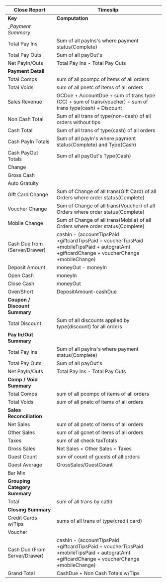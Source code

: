 | __Close Report__ | __Timeslip__|
| ------ | ------ |
| __Key__ | __Computation__ |
| __Payment Summary_ |
| Total Pay Ins | Sum of all payIns's where payment status(Complete) |
| Total Pay Outs | Sum of all payOut's|
| Net PayIn/Outs | Total Pay Ins - Total Pay Outs|
| __Payment Detail__ |
| Total Comps | sum of all pcompc of items of all orders |
| Total Voids | sum of all pnetc of items of all orders  |
| Sales Revenue | GCDue + AccountDue + sum of trans type (CC) + sum of trans(voucher) + sum of trans type(cash) + Discount |
| Non Cash Total | Sum of all trans of type(non-cash) of all orders without tips |
| Cash Total | Sum of all trans of type(cash) of all orders |
| Cash PayIn Totals | Sum of all payIn's where payment status(Complete) and Type(Cash)|
| Cash PayOut Totals | Sum of all payOut's Type(Cash) |
| Change| |
| Gross Cash| |
| Auto Gratuity |  |
| Gift Card Change| Sum of Change of all trans(Gift Card) of all Orders where order status(Complete) |
| Voucher Change | Sum of Change of all trans(Voucher) of all Orders where order status(Complete) |
| Mobile Change |Sum of Change of all trans(Mobile) of all Orders where order status(Complete) |
| Cash Due from (Server/Drawer) | cashIn - (accountTipsPaid +giftcardTipsPaid + voucherTipsPaid +mobileTipsPaid + autogratAmt +giftcardChange + voucherChange +mobileChange)|
| Deposit Amount | moneyOut - moneyIn |
| Open Cash | moneyIn |
| Close Cash | moneyOut |
| Over/Short | DepositAmount-cashDue |
| __Coupon / Discount Summary__ |
| Total Discount | Sum of all discounts applied by type(discount) for all orders|
| __Pay In/Out Summary__ |
| Total Pay Ins | Sum of all payIns's where payment status(Complete) |
| Total Pay Outs | Sum of all payOut's|
| Net PayIn/Outs | Total Pay Ins - Total Pay Outs|
| __Comp / Void Summary__ |
| Total Comps | sum of all pcompc of items of all orders |
| Total Voids | sum of all pnetc of items of all orders  |
| __Sales Reconciliation__ |
| Net Sales | sum of all pnetc of items of all orders |
| Other Sales | sum of all gcnet of items of all orders 
| Taxes | sum of all check taxTotals |
| Gross Sales | Net Sales + Other Sales + Taxes |
| Guest Count | sum of count of guests of all orders |
| Guest Average | GrossSales/GuestCount |
| Bar Mix| |
| __Grouping Category Summary__ |
| Total  | sum of all trans by catId|
| __Closing Summary__ |
| Credit Cards w/Tips| sums of all trans of type(credit card) |
| Voucher| |
| Cash Due (From Server/Drawer) |cashIn - (accountTipsPaid +giftcardTipsPaid + voucherTipsPaid +mobileTipsPaid + autogratAmt +giftcardChange + voucherChange +mobileChange) |
| Grand Total | CashDue + Non Cash Totals w/Tips |
